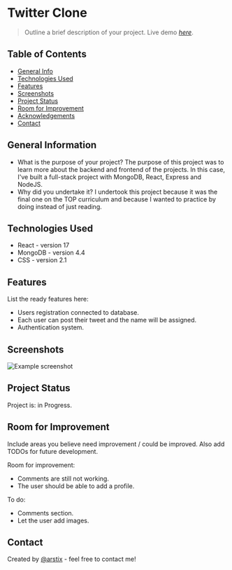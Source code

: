 # Twitter Clone
> Outline a brief description of your project.
> Live demo [_here_](https://twitter-backend-mern.herokuapp.com/). <!-- If you have the project hosted somewhere, include the link here. -->

## Table of Contents
* [General Info](#general-information)
* [Technologies Used](#technologies-used)
* [Features](#features)
* [Screenshots](#screenshots)
* [Project Status](#project-status)
* [Room for Improvement](#room-for-improvement)
* [Acknowledgements](#acknowledgements)
* [Contact](#contact)
<!-- * [License](#license) -->


## General Information
- What is the purpose of your project?
The purpose of this project was to learn more about the backend and frontend of the projects. In this case, I've built a full-stack project with MongoDB, React, Express and NodeJS.
- Why did you undertake it?
I undertook this project because it was the final one on the TOP curriculum and because I wanted to practice by doing instead of just reading.


## Technologies Used
- React - version 17
- MongoDB - version 4.4
- CSS - version 2.1


## Features
List the ready features here:
- Users registration connected to database. 
- Each user can post their tweet and the name will be assigned.
- Authentication system.


## Screenshots
![Example screenshot](./img/screenshot.png)
<!-- If you have screenshots you'd like to share, include them here. -->


## Project Status
Project is: in Progress.


## Room for Improvement
Include areas you believe need improvement / could be improved. Also add TODOs for future development.

Room for improvement:
- Comments are still not working.
- The user should be able to add a profile.

To do:
- Comments section.
- Let the user add images.


## Contact
Created by [@arstix]() - feel free to contact me!


<!-- Optional -->
<!-- ## License -->
<!-- This project is open source and available under the [... License](). -->

<!-- You don't have to include all sections - just the one's relevant to your project -->

